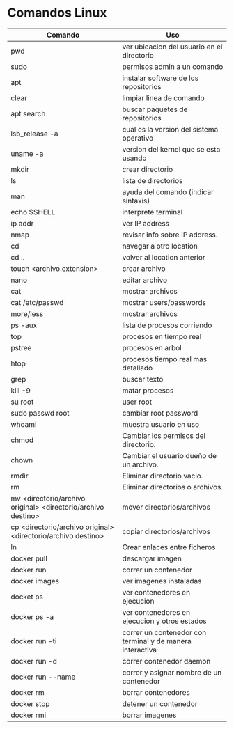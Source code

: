 # Comandos Linux

Comando | Uso
------------ | -------------
pwd | ver ubicacion del usuario en el directorio
sudo | permisos admin a un comando 
apt | instalar software de los repositorios
clear | limpiar linea de comando 
apt search | buscar paquetes de repositorios
lsb_release -a | cual es la version del sistema operativo
uname -a | version del kernel que se esta usando 
mkdir | crear directorio
ls | lista de directorios
man <comandos> | ayuda del comando (indicar sintaxis)
echo $SHELL | interprete terminal
ip addr | ver IP address
nmap | revisar info sobre IP address.
cd | navegar a otro location
cd .. | volver al location anterior
touch <archivo.extension> | crear archivo
nano <nombre archivo> | editar archivo
cat <nombre archivo> | mostrar archivos
cat /etc/passwd | mostrar users/passwords
more/less | mostrar archivos
ps -aux | lista de procesos corriendo
top | procesos en tiempo real
pstree | procesos en arbol
htop | procesos tiempo real mas detallado
| grep | buscar texto 
kill -9 <PID> | matar procesos
su root | user root
sudo passwd root | cambiar root password
whoami | muestra usuario en uso
chmod | Cambiar los permisos del directorio.
chown | Cambiar el usuario dueño de un archivo.
rmdir | Eliminar directorio vacío.
rm | Eliminar directorios o archivos.
mv <directorio/archivo original> <directorio/archivo destino> | mover directorios/archivos
cp <directorio/archivo original> <directorio/archivo destino> | copiar directorios/archivos
ln | Crear enlaces entre ficheros
docker pull | descargar imagen
docker run | correr un contenedor
docker images | ver imagenes instaladas
docket ps | ver contenedores en ejecucion
docker ps -a | ver contenedores en ejecucion y otros estados
docker run -ti | correr un contenedor con terminal y de manera interactiva
docker run -d | correr contenedor daemon  
docker run --name | correr y asignar nombre de un contenedor  
docker rm |  borrar contenedores
docker stop | detener un contenedor
docker rmi | borrar imagenes
  

